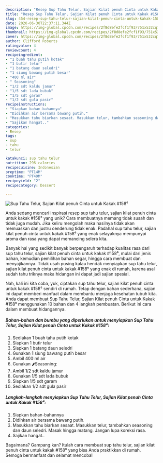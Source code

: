 ```yaml
---
description: "Resep Sup Tahu Telur, Sajian Kilat penuh Cinta untuk Kakak #158⁶ Anti Gagal"
title: "Resep Sup Tahu Telur, Sajian Kilat penuh Cinta untuk Kakak #158⁶ Anti Gagal"
slug: 454-resep-sup-tahu-telur-sajian-kilat-penuh-cinta-untuk-kakak-158-anti-gagal
date: 2020-06-30T22:37:11.344Z
image: https://img-global.cpcdn.com/recipes/2f8d8efe2fcf1f93/751x532cq70/sup-tahu-telur-sajian-kilat-penuh-cinta-untuk-kakak-158⁶-foto-resep-utama.jpg
thumbnail: https://img-global.cpcdn.com/recipes/2f8d8efe2fcf1f93/751x532cq70/sup-tahu-telur-sajian-kilat-penuh-cinta-untuk-kakak-158⁶-foto-resep-utama.jpg
cover: https://img-global.cpcdn.com/recipes/2f8d8efe2fcf1f93/751x532cq70/sup-tahu-telur-sajian-kilat-penuh-cinta-untuk-kakak-158⁶-foto-resep-utama.jpg
author: Clifford Roberts
ratingvalue: 4
reviewcount: 4
recipeingredient:
- "1 buah tahu putih kotak"
- "1 butir telur"
- "1 batang daun seledri"
- "1 siung bawang putih besar"
- "400 ml air"
- " Seasoning"
- "1/2 sdt kaldu jamur"
- "1/5 sdt lada bubuk"
- "1/5 sdt garam"
- "1/2 sdt gula pasir"
recipeinstructions:
- "Siapkan bahan-bahannya"
- "Didihkan air bersama bawang putih."
- "Masukkan tahu biarkan sesaat. Masukkan telur, tambahkan seasoning dan daun seledri. Masak hingga matang. Jangan lupa koreksi rasa."
- "Sajikan hangat.."
categories:
- Resep
tags:
- sup
- tahu
- telur

katakunci: sup tahu telur 
nutrition: 296 calories
recipecuisine: Indonesian
preptime: "PT14M"
cooktime: "PT49M"
recipeyield: "2"
recipecategory: Dessert

---
```



![Sup Tahu Telur, Sajian Kilat penuh Cinta untuk Kakak #158⁶](https://img-global.cpcdn.com/recipes/2f8d8efe2fcf1f93/751x532cq70/sup-tahu-telur-sajian-kilat-penuh-cinta-untuk-kakak-158⁶-foto-resep-utama.jpg)

Anda sedang mencari inspirasi resep sup tahu telur, sajian kilat penuh cinta untuk kakak #158⁶ yang unik? Cara membuatnya memang tidak susah dan tidak juga mudah. Jika keliru mengolah maka hasilnya tidak akan memuaskan dan justru cenderung tidak enak. Padahal sup tahu telur, sajian kilat penuh cinta untuk kakak #158⁶ yang enak selayaknya mempunyai aroma dan rasa yang dapat memancing selera kita.

Banyak hal yang sedikit banyak berpengaruh terhadap kualitas rasa dari sup tahu telur, sajian kilat penuh cinta untuk kakak #158⁶, mulai dari jenis bahan, kemudian pemilihan bahan segar, hingga cara membuat dan menyajikannya. Tidak usah pusing kalau hendak menyiapkan sup tahu telur, sajian kilat penuh cinta untuk kakak #158⁶ yang enak di rumah, karena asal sudah tahu triknya maka hidangan ini dapat jadi sajian spesial.




Nah, kali ini kita coba, yuk, ciptakan sup tahu telur, sajian kilat penuh cinta untuk kakak #158⁶ sendiri di rumah. Tetap dengan bahan sederhana, sajian ini dapat memberi manfaat dalam membantu menjaga kesehatan tubuh kita. Anda dapat membuat Sup Tahu Telur, Sajian Kilat penuh Cinta untuk Kakak #158⁶ menggunakan 10 bahan dan 4 langkah pembuatan. Berikut ini cara dalam membuat hidangannya.

<!--inarticleads1-->

##### Bahan-bahan dan bumbu yang diperlukan untuk menyiapkan Sup Tahu Telur, Sajian Kilat penuh Cinta untuk Kakak #158⁶:

1. Sediakan 1 buah tahu putih kotak
1. Siapkan 1 butir telur
1. Siapkan 1 batang daun seledri
1. Gunakan 1 siung bawang putih besar
1. Ambil 400 ml air
1. Gunakan  🌶Seasoning:
1. Ambil 1/2 sdt kaldu jamur
1. Gunakan 1/5 sdt lada bubuk
1. Siapkan 1/5 sdt garam
1. Sediakan 1/2 sdt gula pasir




<!--inarticleads2-->

##### Langkah-langkah menyiapkan Sup Tahu Telur, Sajian Kilat penuh Cinta untuk Kakak #158⁶:

1. Siapkan bahan-bahannya
1. Didihkan air bersama bawang putih.
1. Masukkan tahu biarkan sesaat. Masukkan telur, tambahkan seasoning dan daun seledri. Masak hingga matang. Jangan lupa koreksi rasa.
1. Sajikan hangat..




Bagaimana? Gampang kan? Itulah cara membuat sup tahu telur, sajian kilat penuh cinta untuk kakak #158⁶ yang bisa Anda praktikkan di rumah. Semoga bermanfaat dan selamat mencoba!
